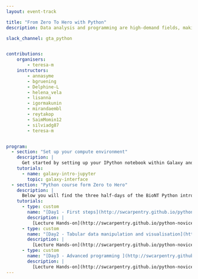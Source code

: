 ```yaml
---
layout: event-track

title: "From Zero To Hero with Python"
description: Data analysis and programming are high-demand fields, making them particularly attractive to job seekers and employees across various industries and academic institutions. Are you eager to acquire the foundational skills of coding using the Python programming language? The [BioNT consortium](https://biont-training.eu/index.html) is offering a training curriculum for job seekers, SME employers, and everyone who would like to gain new skills in the field of life sciences. At GTA2025, we are offering our self-paced learning Python introduction course using Galaxy as a programming environment, the learning materials of the [Carpentries](https://carpentries.org/), and the additional self-paced learning BioNT materials. If you need support contact us via the Slack Channel [gta_python](https://gtnsmrgsbord.slack.com/channels/{{page.slack_channel}}).

slack_channel: gta_python


contributions:
    organisers:
        - teresa-m
    instructors:
        - annasyme
        - bgruening
        - Delphine-L
        - helena_vela
        - lisanna
        - igormakunin
        - mirandaembl
        - reytakop
        - SaimMomin12
        - silviadg87
        - teresa-m


program:
  - section: "Set up your compute environment"
    description: |
      Get started by setting up your IPython notebook within Galaxy and installing the needed dependencies. You can follow the tutorial below. Please let us know if you need support via the Slack channel.
    tutorials:
      - name: galaxy-intro-jupyter
        topic: galaxy-interface
  - section: "Python course form Zero to Hero"
    description: |
      Below you will find the three half-days of the BioNT Python introduction course. Please follow the self-paced learning materials and ask any questions or report any issues you may encounter in the Slack channel.
    tutorials:
      - type: custom
        name: "[Day1 - First steps](http://swcarpentry.github.io/python-novice-gapminder/01-run-quit.html)"
        description: |
          [Lecture Hands-on](http://swcarpentry.github.io/python-novice-gapminder/01-run-quit.html); [<i class="fas fa-video" aria-hidden="true"></i> Lecture Video](https://lhumos.org/player/5/0/661d1e94e4b08465bc30cbc9/661d1e9be4b08465bc30cbcd)
      - type: custom
        name: "[Day2 - Tabular data manipulation and visualisation](http://swcarpentry.github.io/python-novice-gapminder/07-reading-tabular.html)"
        description: |
          [Lecture Hands-on](http://swcarpentry.github.io/python-novice-gapminder/07-reading-tabular.html); [<i class="fas fa-video" aria-hidden="true"></i> Lecture Video](https://lhumos.org/player/5/1/661d1e94e4b08465bc30cbc9/661d1eb2e4b08465bc30cbd6)
      - type: custom
        name: "[Day3 - Advanced programming ](http://swcarpentry.github.io/python-novice-gapminder/13-conditionals.html)"
        description: |
          [Lecture Hands-on](http://swcarpentry.github.io/python-novice-gapminder/13-conditionals.html); [<i class="fas fa-video" aria-hidden="true"></i> Lecture Video](https://lhumos.org/player/5/2/661d1e94e4b08465bc30cbc9/661d1ec9e4b08465bc30cbdd)
---
```

